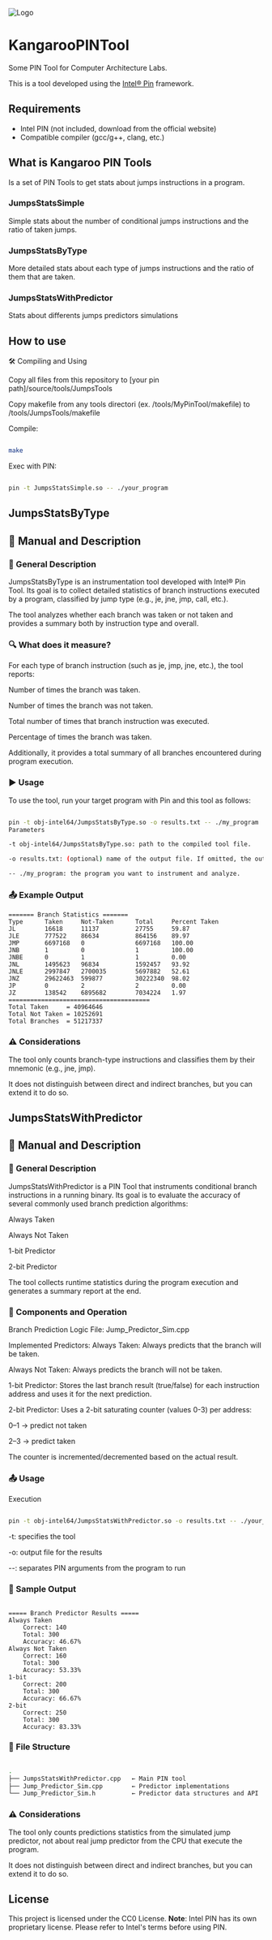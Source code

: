 ![Logo](https://github.com/lorenpoloa/KangarooPINTools/blob/main/Logo1_1_mini%20(1).png)


# KangarooPINTool
Some PIN Tool for Computer Architecture Labs.


This is a tool developed using the [Intel® Pin](https://www.intel.com/content/www/us/en/developer/articles/tool/pin-a-dynamic-binary-instrumentation-tool.html) framework.
## Requirements

- Intel PIN (not included, download from the official website)
- Compatible compiler (gcc/g++, clang, etc.)


## What is Kangaroo PIN Tools
Is a set of PIN Tools to get stats about jumps instructions in a program.

### JumpsStatsSimple
Simple stats about the number of conditional jumps instructions and the ratio of taken jumps.

### JumpsStatsByType
More detailed stats about each type of jumps instructions and the ratio of them that are taken.

### JumpsStatsWithPredictor
Stats about differents jumps predictors simulations

## How to use

🛠️ Compiling and Using <br>

Copy all files from this repository to [your pin path]/source/tools/JumpsTools

Copy makefile from any tools directori (ex. /tools/MyPinTool/makefile) to /tools/JumpsTools/makefile

Compile:
```bash

make
```

Exec with PIN:
```bash

pin -t JumpsStatsSimple.so -- ./your_program

```


## JumpsStatsByType 
## 📘 Manual and Description

### 📝 General Description
JumpsStatsByType is an instrumentation tool developed with Intel® Pin Tool. Its goal is to collect detailed statistics of branch instructions executed by a program, classified by jump type (e.g., je, jne, jmp, call, etc.).

The tool analyzes whether each branch was taken or not taken and provides a summary both by instruction type and overall.

### 🔍 What does it measure?
For each type of branch instruction (such as je, jmp, jne, etc.), the tool reports:

Number of times the branch was taken.

Number of times the branch was not taken.

Total number of times that branch instruction was executed.

Percentage of times the branch was taken.

Additionally, it provides a total summary of all branches encountered during program execution.


### ▶️ Usage
To use the tool, run your target program with Pin and this tool as follows:

```bash

pin -t obj-intel64/JumpsStatsByType.so -o results.txt -- ./my_program
Parameters

-t obj-intel64/JumpsStatsByType.so: path to the compiled tool file.

-o results.txt: (optional) name of the output file. If omitted, the output will be shown in the console.

-- ./my_program: the program you want to instrument and analyze.
```

### 📤 Example Output

```text
======= Branch Statistics =======
Type      Taken     Not-Taken      Total     Percent Taken
JL        16618     11137          27755     59.87
JLE       777522    86634          864156    89.97
JMP       6697168   0              6697168   100.00
JNB       1         0              1         100.00
JNBE      0         1              1         0.00
JNL       1495623   96834          1592457   93.92
JNLE      2997847   2700035        5697882   52.61
JNZ       29622463  599877         30222340  98.02
JP        0         2              2         0.00
JZ        138542    6895682        7034224   1.97
=======================================
Total Taken     = 40964646
Total Not Taken = 10252691
Total Branches  = 51217337

```

### ⚠️ Considerations

The tool only counts branch-type instructions and classifies them by their mnemonic (e.g., jne, jmp).

It does not distinguish between direct and indirect branches, but you can extend it to do so.



## JumpsStatsWithPredictor 
## 📘 Manual and Description


### 📝 General Description
JumpsStatsWithPredictor is a PIN Tool that instruments conditional branch instructions in a running binary. Its goal is to evaluate the accuracy of several commonly used branch prediction algorithms:

Always Taken

Always Not Taken

1-bit Predictor

2-bit Predictor

The tool collects runtime statistics during the program execution and generates a summary report at the end.

### 🧠 Components and Operation

Branch Prediction Logic
File: Jump_Predictor_Sim.cpp

Implemented Predictors:
Always Taken: Always predicts that the branch will be taken.

Always Not Taken: Always predicts the branch will not be taken.

1-bit Predictor: Stores the last branch result (true/false) for each instruction address and uses it for the next prediction.

2-bit Predictor: Uses a 2-bit saturating counter (values 0-3) per address:

0–1 → predict not taken

2–3 → predict taken

The counter is incremented/decremented based on the actual result.


### 📤 Usage

Execution
```bash

pin -t obj-intel64/JumpsStatsWithPredictor.so -o results.txt -- ./your_program

```

-t: specifies the tool

-o: output file for the results

--: separates PIN arguments from the program to run

### 📄 Sample Output
```text

===== Branch Predictor Results =====
Always Taken
    Correct: 140
    Total: 300
    Accuracy: 46.67%
Always Not Taken
    Correct: 160
    Total: 300
    Accuracy: 53.33%
1-bit
    Correct: 200
    Total: 300
    Accuracy: 66.67%
2-bit
    Correct: 250
    Total: 300
    Accuracy: 83.33%
```

### 🧾 File Structure

```bash

.
├── JumpsStatsWithPredictor.cpp   ← Main PIN tool
├── Jump_Predictor_Sim.cpp        ← Predictor implementations
└── Jump_Predictor_Sim.h          ← Predictor data structures and API
```

### ⚠️ Considerations

The tool only counts predictions statistics from the simulated jump predictor, not about real jump predictor from the CPU that execute the program.

It does not distinguish between direct and indirect branches, but you can extend it to do so.



## License

This project is licensed under the CC0 License.
**Note**: Intel PIN has its own proprietary license. Please refer to Intel's terms before using PIN.
